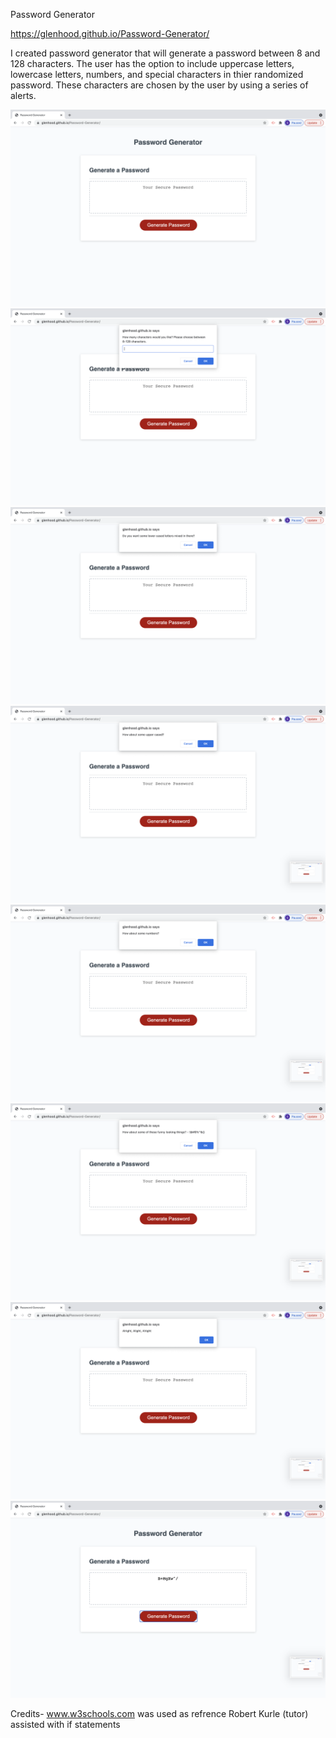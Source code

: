Password Generator

https://glenhood.github.io/Password-Generator/

I created password generator that will generate a password between 8 and 128 characters. The user has the option to include uppercase letters, lowercase letters, numbers, and special characters in thier randomized password. These characters are chosen by the user by using a series of alerts.
    
![alt text](1.png)
![alt text](2.png)
![alt text](3.png)
![alt text](4.png)
![alt text](5.png)
![alt text](6.png)
![alt text](7.png)
![alt text](8.png)



Credits-
www.w3schools.com was used as refrence
Robert Kurle (tutor) assisted with if statements